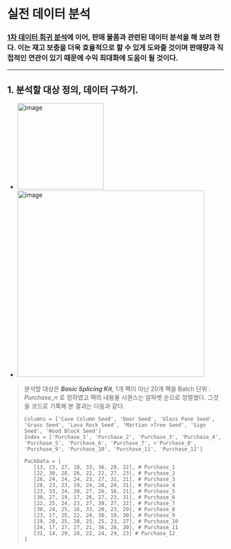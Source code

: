 # 실전 데이터 분석 

### [1차 데이터 회귀 분석](https://github.com/CharmStrange/Snippet/blob/main/Python/READMES/README_GrowTopia_STAT.md)에 이어, 판매 물품과 관련된 데이터 분석을 해 보려 한다. 이는 재고 보충을 더욱 효율적으로 할 수 있게 도와줄 것이며 판매량과 직접적인 연관이 있기 때문에 수익 최대화에 도움이 될 것이다.
---

## 1. 분석할 대상 정의, 데이터 구하기.
- <img width="200" alt="image" src="https://github.com/CharmStrange/Project/assets/105769152/4cacda11-b826-40cb-bc20-fa01179ea1e6">
- <img width="434" alt="image" src="https://github.com/CharmStrange/Project/assets/105769152/aea88d6d-1276-459d-b2a9-cb5c5d563ae9">

> 분석할 대상은 ***Basic Splicing Kit***, 1개 팩이 아닌 20개 팩을 Batch 단위 : *Purchase_n* 로 정하였고 팩의 내용물 시퀀스는 알파벳 순으로 정렬했다. 그것을 코드로 기록해 본 결과는 다음과 같다.
>```
>Columns = ['Cave Column Seed', 'Door Seed', 'Glass Pane Seed', 'Grass Seed', 'Lava Rock Seed', 'Martian >Tree Seed', 'Sign Seed', 'Wood Block Seed']
>Index = ['Purchase_1', 'Purchase_2', 'Purchase_3', 'Purchase_4', 'Purchase_5', 'Purchase_6', 'Purchase_7', >'Purchase_8', 'Purchase_9', 'Purchase_10', 'Purchase_11', 'Purchase_12']
>
>PackData = [
>    [13, 23, 27, 18, 33, 36, 28, 22], # Purchase_1
>    [22, 30, 28, 26, 22, 22, 27, 23], # Purchase_2
>    [26, 24, 24, 24, 23, 27, 31, 21], # Purchase_3
>    [28, 23, 23, 19, 24, 28, 24, 31], # Purchase_4
>    [23, 33, 24, 30, 27, 26, 16, 21], # Purchase_5
>    [30, 27, 19, 17, 26, 27, 23, 31], # Purchase_6
>    [22, 25, 24, 23, 27, 30, 27, 22], # Purchase_7
>    [30, 24, 25, 16, 33, 20, 23, 29], # Purchase_8
>    [23, 27, 25, 22, 24, 30, 19, 30], # Purchase_9
>    [19, 28, 25, 28, 25, 25, 23, 27], # Purchase_10
>    [24, 17, 27, 27, 21, 36, 28, 20], # Purchase_11
>    [31, 14, 29, 28, 22, 24, 29, 23] # Purchase_12
>]

